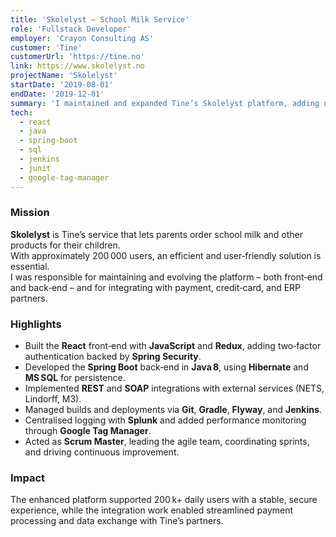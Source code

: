 ```yaml
---
title: 'Skolelyst – School Milk Service'
role: 'Fullstack Developer'
employer: 'Crayon Consulting AS'
customer: 'Tine'
customerUrl: 'https://tine.no'
link: https://www.skolelyst.no
projectName: 'Skolelyst'
startDate: '2019-08-01'
endDate: '2019-12-01'
summary: 'I maintained and expanded Tine’s Skolelyst platform, adding new features, integrations, and security while ensuring a smooth experience for ~200 000 users.'
tech:
  - react
  - java
  - spring-boot
  - sql
  - jenkins
  - junit
  - google-tag-manager
---
```


### Mission

**Skolelyst** is Tine’s service that lets parents order school milk and other products for their children.  
With approximately 200 000 users, an efficient and user‑friendly solution is essential.  
I was responsible for maintaining and evolving the platform – both front‑end and back‑end – and for integrating with payment, credit‑card, and ERP partners.

### Highlights

- Built the **React** front‑end with **JavaScript** and **Redux**, adding two‑factor authentication backed by **Spring Security**.
- Developed the **Spring Boot** back‑end in **Java 8**, using **Hibernate** and **MS SQL** for persistence.
- Implemented **REST** and **SOAP** integrations with external services (NETS, Lindorff, M3).
- Managed builds and deployments via **Git**, **Gradle**, **Flyway**, and **Jenkins**.
- Centralised logging with **Splunk** and added performance monitoring through **Google Tag Manager**.
- Acted as **Scrum Master**, leading the agile team, coordinating sprints, and driving continuous improvement.

### Impact

The enhanced platform supported 200 k+ daily users with a stable, secure experience, while the integration work enabled streamlined payment processing and data exchange with Tine’s partners.
